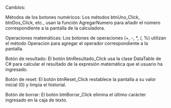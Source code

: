 Cambios:

Métodos de los botones numéricos: Los métodos btnUno_Click, btnDos_Click, etc., usan la función AgregarNumero para añadir el número correspondiente a la pantalla de la calculadora.

Operaciones matemáticas: Los botones de operaciones (+, -, *, /, %) utilizan el método Operacion para agregar el operador correspondiente a la pantalla.

Botón de resultado: El botón btnResultado_Click usa la clase DataTable de C# para calcular el resultado de la expresión matemática que el usuario ha ingresado.

Botón de reset: El botón btnReset_Click restablece la pantalla a su valor inicial (0) y limpia el historial.

Botón de borrar: El botón btnBorrar_Click elimina el último carácter ingresado en la caja de texto.
